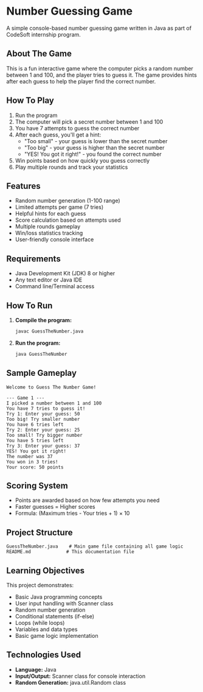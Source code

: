 # Number Guessing Game

A simple console-based number guessing game written in Java as part of CodeSoft internship program.

## About The Game

This is a fun interactive game where the computer picks a random number between 1 and 100, and the player tries to guess it. The game provides hints after each guess to help the player find the correct number.

## How To Play

1. Run the program
2. The computer will pick a secret number between 1 and 100
3. You have 7 attempts to guess the correct number
4. After each guess, you'll get a hint:
   - "Too small" - your guess is lower than the secret number
   - "Too big" - your guess is higher than the secret number
   - "YES! You got it right!" - you found the correct number
5. Win points based on how quickly you guess correctly
6. Play multiple rounds and track your statistics

## Features

- Random number generation (1-100 range)
- Limited attempts per game (7 tries)
- Helpful hints for each guess
- Score calculation based on attempts used
- Multiple rounds gameplay
- Win/loss statistics tracking
- User-friendly console interface

## Requirements

- Java Development Kit (JDK) 8 or higher
- Any text editor or Java IDE
- Command line/Terminal access

## How To Run

1. **Compile the program:**
   ```bash
   javac GuessTheNumber.java
   ```

2. **Run the program:**
   ```bash
   java GuessTheNumber
   ```

## Sample Gameplay

```
Welcome to Guess The Number Game!

--- Game 1 ---
I picked a number between 1 and 100
You have 7 tries to guess it!
Try 1: Enter your guess: 50
Too big! Try smaller number
You have 6 tries left
Try 2: Enter your guess: 25
Too small! Try bigger number
You have 5 tries left
Try 3: Enter your guess: 37
YES! You got it right!
The number was 37
You won in 3 tries!
Your score: 50 points
```

## Scoring System

- Points are awarded based on how few attempts you need
- Faster guesses = Higher scores
- Formula: (Maximum tries - Your tries + 1) × 10

## Project Structure

```
GuessTheNumber.java    # Main game file containing all game logic
README.md             # This documentation file
```

## Learning Objectives

This project demonstrates:
- Basic Java programming concepts
- User input handling with Scanner class
- Random number generation
- Conditional statements (if-else)
- Loops (while loops)
- Variables and data types
- Basic game logic implementation

## Technologies Used

- **Language:** Java
- **Input/Output:** Scanner class for console interaction
- **Random Generation:** java.util.Random class
